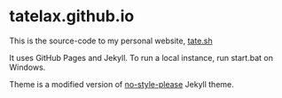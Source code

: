 # tatelax.github.io

This is the source-code to my personal website, [tate.sh](https://tate.sh)

It uses GitHub Pages and Jekyll. To run a local instance, run start.bat on Windows.

Theme is a modified version of [no-style-please](https://riggraz.dev/no-style-please/) Jekyll theme.